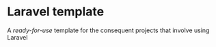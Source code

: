 # Laravel template

A _ready-for-use_ template for the consequent projects that involve using Laravel
